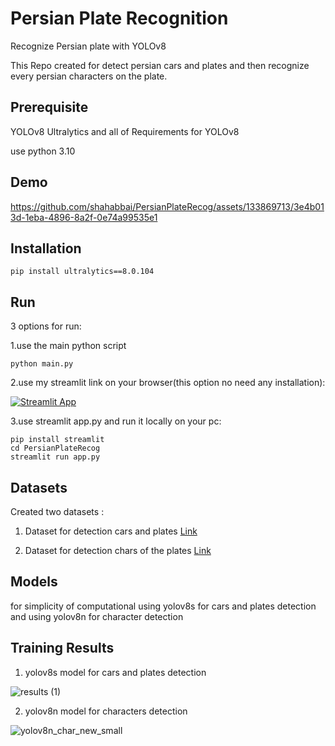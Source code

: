 # Persian Plate Recognition
Recognize Persian plate with YOLOv8

This Repo created for detect persian cars and plates and then recognize every persian characters on the plate.

## Prerequisite
YOLOv8 Ultralytics and all of Requirements for YOLOv8

use python 3.10


## Demo

https://github.com/shahabbai/PersianPlateRecog/assets/133869713/3e4b013d-1eba-4896-8a2f-0e74a99535e1


## Installation
```
pip install ultralytics==8.0.104
```

## Run
3 options for run:

1.use the main python script
```
python main.py
```

2.use my streamlit link on your browser(this option no need any installation):

[![Streamlit App](https://static.streamlit.io/badges/streamlit_badge_black_white.svg)](https://shahabbai-persianplaterecog-app-84qgn4.streamlit.app/)


3.use streamlit app.py and run it locally on your pc:

```
pip install streamlit
cd PersianPlateRecog
streamlit run app.py
```
## Datasets
Created two datasets :

1. Dataset for detection cars and plates [Link](https://universe.roboflow.com/shahab-jafari-1vorv/persian-car)

2. Dataset for detection chars of the plates [Link](https://universe.roboflow.com/shahab-jafari-1vorv/persian-plate-characters-mvinj)
## Models
for simplicity of computational using yolov8s for cars and plates detection and using yolov8n for character detection
## Training Results
1. yolov8s model for cars and plates detection

![results (1)](https://github.com/shahabbai/PersianPlateRecog/assets/133869713/8cb0e04b-edc9-4f2a-b560-3daec538af6c)

2. yolov8n model for characters detection



![yolov8n_char_new_small](https://github.com/shahabbai/PersianPlateRecog/assets/133869713/59db56cf-94a4-4289-ad60-b8f58225b7c2)


